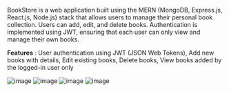 BookStore is a web application built using the MERN (MongoDB, Express.js, React.js, Node.js) stack that allows users to manage their personal book collection.
Users can add, edit, and delete books. Authentication is implemented using JWT, ensuring that each user can only view and manage their own books.

**Features** :
  User authentication using JWT (JSON Web Tokens),
  Add new books with details,
  Edit existing books,
  Delete books,
  View books added by the logged-in user only

  ![image](https://github.com/user-attachments/assets/a21ffecc-8b37-4f1a-b4f8-eb0fac3ac267)
  ![image](https://github.com/user-attachments/assets/1889b444-437c-4de3-9fc4-73bc1e27ceea)
  ![image](https://github.com/user-attachments/assets/7df6a80c-c7ba-4106-8e12-8bcdf74ea10a)
  ![image](https://github.com/user-attachments/assets/525a042d-6e34-47c1-8b86-ec4c24da796e)



